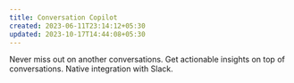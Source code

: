```yaml
---
title: Conversation Copilot
created: 2023-06-11T23:14:12+05:30
updated: 2023-10-17T14:44:08+05:30
---
```


Never miss out on another conversations.
Get actionable insights on top of conversations.
Native integration with Slack.